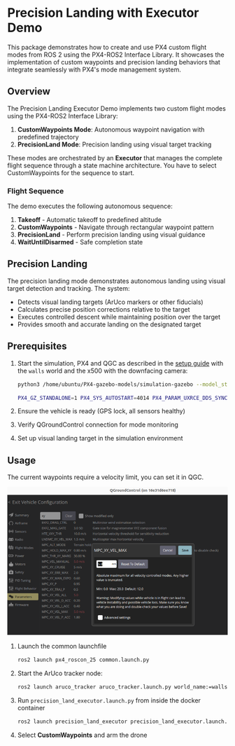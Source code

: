 # Precision Landing with Executor Demo

This package demonstrates how to create and use PX4 custom flight modes from ROS 2 using the PX4-ROS2 Interface Library.
It showcases the implementation of custom waypoints and precision landing behaviors that integrate seamlessly with PX4's mode management system.

## Overview

The Precision Landing Executor Demo implements two custom flight modes using the PX4-ROS2 Interface Library:

1. **CustomWaypoints Mode**: Autonomous waypoint navigation with predefined trajectory
2. **PrecisionLand Mode**: Precision landing using visual target tracking

These modes are orchestrated by an **Executor** that manages the complete flight sequence through a state machine architecture.
You have to select CustomWaypoints for the sequence to start.

### Flight Sequence

The demo executes the following autonomous sequence:

1. **Takeoff** - Automatic takeoff to predefined altitude
2. **CustomWaypoints** - Navigate through rectangular waypoint pattern
3. **PrecisionLand** - Perform precision landing using visual guidance
4. **WaitUntilDisarmed** - Safe completion state

## Precision Landing

The precision landing mode demonstrates autonomous landing using visual target detection and tracking.
The system:

- Detects visual landing targets (ArUco markers or other fiducials)
- Calculates precise position corrections relative to the target
- Executes controlled descent while maintaining position over the target
- Provides smooth and accurate landing on the designated target

## Prerequisites

1. Start the simulation, PX4 and QGC as described in the [setup guide](../../docs/setup.md) with the `walls` world and the x500 with the downfacing camera:

   ```sh
   python3 /home/ubuntu/PX4-gazebo-models/simulation-gazebo --model_store /home/ubuntu/PX4-gazebo-models/ --world walls
   ```

   ```sh
   PX4_GZ_STANDALONE=1 PX4_SYS_AUTOSTART=4014 PX4_PARAM_UXRCE_DDS_SYNCT=0 /home/ubuntu/px4_sitl/bin/px4 -w /home/ubuntu/px4_sitl/romfs
   ```

2. Ensure the vehicle is ready (GPS lock, all sensors healthy)
3. Verify QGroundControl connection for mode monitoring
4. Set up visual landing target in the simulation environment

## Usage

The current waypoints require a velocity limit, you can set it in QGC.

![QGC param](../../docs//assets/qgc_param.png)

1. Launch the common launchfile

   ```sh
   ros2 launch px4_roscon_25 common.launch.py
   ```

2. Start the ArUco tracker node:

   ```sh
   ros2 launch aruco_tracker aruco_tracker.launch.py world_name:=walls model_name:=x500_mono_cam_down_0
   ```

3. Run `precision_land_executor.launch.py` from inside the docker container

   ```sh
   ros2 launch precision_land_executor precision_land_executor.launch.py
   ```

4. Select **CustomWaypoints** and arm the drone
